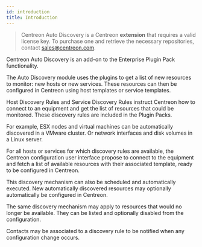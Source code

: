 ```yaml
---
id: introduction
title: Introduction
---
```


> Centreon Auto Discovery is a Centreon **extension** that requires a valid
> license key. To purchase one and retrieve the necessary repositories, contact
> <sales@centreon.com>.

Centreon Auto Discovery is an add-on to the Enterprise Plugin Pack
functionality.

The Auto Discovery module uses the plugins to get a list of new resources to
monitor: new hosts or new services. These resources can then be configured in
Centreon using host templates or service templates.

Host Discovery Rules and Service Discovery Rules instruct Centreon how to
connect to an equipment and get the list of resources that could be monitored.
These discovery rules are included in the Plugin Packs.

For example, ESX nodes and virtual machines can be automatically discovered in a
VMware cluster. Or network interfaces and disk volumes in a Linux server.

For all hosts or services for which discovery rules are available, the Centreon
configuration user interface propose to connect to the equipment and fetch a
list of available resources with their associated template, ready to be
configured in Centreon.

This discovery mechanism can also be scheduled and automatically executed. New
automatically discovered resources may optionally automatically be configured in
Centreon.

The same discovery mechanism may apply to resources that would no longer be
available. They can be listed and optionally disabled from the configuration.

Contacts may be associated to a discovery rule to be notified when any
configuration change occurs.
